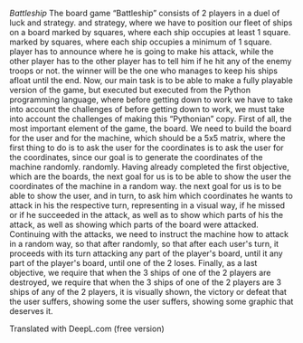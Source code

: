 *Battleship*
The board game “Battleship” consists of 2 players in a duel of luck and strategy. 
and strategy, where we have to position our fleet of ships on a board marked by squares, where each ship occupies at least 1 square. 
marked by squares, where each ship occupies a minimum of 1 square. 
player has to announce where he is going to make his attack, while the other player has to 
the other player has to tell him if he hit any of the enemy troops or not. 
the winner will be the one who manages to keep his ships afloat until the end.
Now, our main task is to be able to make a fully playable version of the game, but executed 
but executed from the Python programming language, where before getting down to work we have to take into account the challenges of 
before getting down to work, we must take into account the challenges of making this “Pythonian” copy.
First of all, the most important element of the game, the board. We need to build 
the board for the user and for the machine, which should be a 5x5 matrix, where the first thing to do is to ask the user for the coordinates 
is to ask the user for the coordinates, since our goal is to generate the coordinates of the machine randomly. 
randomly.
Having already completed the first objective, which are the boards, the next goal for us is to be able to show the user the coordinates of the machine in a random way. 
the next goal for us is to be able to show the user, and in turn, to ask him which coordinates he wants to attack in his 
the respective turn, representing in a visual way, if he missed or if he succeeded in the attack, as well as to show which parts of his 
the attack, as well as showing which parts of the board were attacked.
Continuing with the attacks, we need to instruct the machine how to attack in a random way, so that after 
randomly, so that after each user's turn, it proceeds with its turn attacking any part of the player's board, until it 
any part of the player's board, until one of the 2 loses.
Finally, as a last objective, we require that when the 3 ships of one of the 2 players are destroyed, we require that when the 3 ships of one of the 2 players are 
3 ships of any of the 2 players, it is visually shown, the victory or defeat that the user suffers, showing some 
the user suffers, showing some graphic that deserves it.

Translated with DeepL.com (free version)
